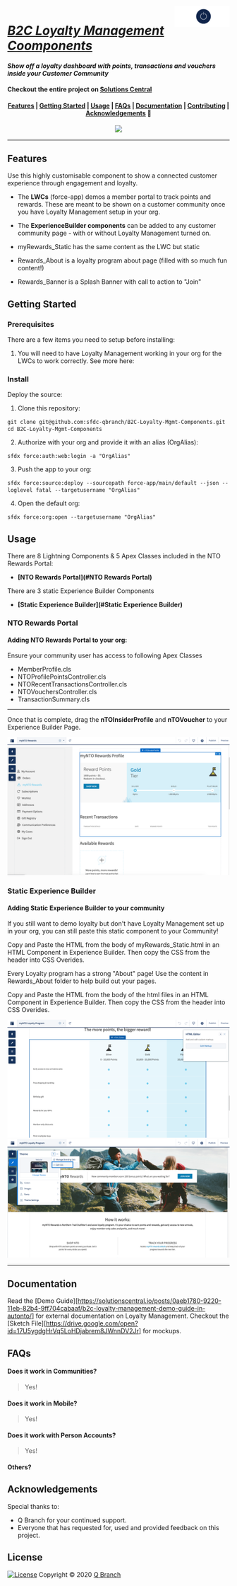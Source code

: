 <div>
	<img align="right" width="125" src="images/qbranch_logo.gif">
</div>

# _[B2C Loyalty Management Coomponents](https://github.com/sfdc-qbranch/B2C-Loyalty-Mgmt-Components)_

#### _Show off a loyalty dashboard with points, transactions and vouchers inside your Customer Community_

#### Checkout the entire project on <a href="https://solutionscentral.io/posts/0aeb1780-9220-11eb-82b4-9ff704cabaaf/b2c-loyalty-management-demo-guide-in-autonto/">Solutions Central</a>

<h4 align="center">
	<a href="#features">Features</a> |
	<a href="#getting-started">Getting Started</a> |
	<a href="#usage">Usage</a> |
	<a href="#faqs">FAQs</a> |
	<a href="#documentation">Documentation</a> |
	<a href="#contributing">Contributing</a> |
	<a href="#acknowledgements">Acknowledgements</a> 🥰
</h4>

<p align="center">
	<img src="images/mynto-rewards.png">
</p>

---

## Features

Use this highly customisable component to show a connected customer experience through engagement and loyalty. 

- The **LWCs** (force-app) demos a member portal to track points and rewards. These are meant to be shown on a customer community once you have Loyalty Management setup in your org. 

- The **ExperienceBuilder components** can be added to any customer community page - with or without Loyalty Management turned on. 

- myRewards_Static has the same content as the LWC but static
- Rewards_About is a loyalty program about page (filled with so much fun content!)
- Rewards_Banner is a Splash Banner with call to action to "Join"

## Getting Started

### Prerequisites

There are a few items you need to setup before installing:

1. You will need to have Loyalty Management working in your org for the LWCs to work correctly. See more here: 

### Install

Deploy the source:

1. Clone this repository:

```
git clone git@github.com:sfdc-qbranch/B2C-Loyalty-Mgmt-Components.git
cd B2C-Loyalty-Mgmt-Components
```

2. Authorize with your org and provide it with an alias (OrgAlias):

```
sfdx force:auth:web:login -a "OrgAlias"
```

3. Push the app to your org:

```
sfdx force:source:deploy --sourcepath force-app/main/default --json --loglevel fatal --targetusername "OrgAlias"
```

4. Open the default org:

```
sfdx force:org:open --targetusername "OrgAlias"
```

## Usage

There are 8 Lightning Components & 5 Apex Classes included in the NTO Rewards Portal:
- **[NTO Rewards Portal](#NTO Rewards Portal)** 

There are 3 static Experience Builder Components
- **[Static Experience Builder](#Static Experience Builder)** 

### NTO Rewards Portal

#### Adding NTO Rewards Portal to your org:

Ensure your community user has access to following Apex Classes

- MemberProfile.cls
- NTOProfilePointsController.cls
- NTORecentTransactionsController.cls
- NTOVouchersController.cls
- TransactionSummary.cls

---

Once that is complete, drag the **nTOInsiderProfile** and **nTOVoucher** to your Experience Builder Page.

<div>
	<img src="images/exbuilder-myrewards.png">
</div>


### Static Experience Builder

#### Adding Static Experience Builder to your community

If you still want to demo loyalty but don't have Loyalty Management set up in your org, you can still paste this static component to your Community!

Copy and Paste the HTML from the body of myRewards_Static.html in an HTML Component in Experience Builder. Then copy the CSS from the header into CSS Overides. 

Every Loyalty program has a strong "About" page! Use the content in Rewards_About folder to help build out your pages. 

Copy and Paste the HTML from the body of the html files in an HTML Component in Experience Builder. Then copy the CSS from the header into CSS Overides. 

<div>
	<img src="images/exbuilder-loyaltyprogram.png">
</div>

<div>
	<img src="images/exbuilder-css.png">
</div>

---


## Documentation

Read the [Demo Guide][https://solutionscentral.io/posts/0aeb1780-9220-11eb-82b4-9ff704cabaaf/b2c-loyalty-management-demo-guide-in-autonto/] for external documentation on Loyalty Management.
Checkout the [Sketch File][https://drive.google.com/open?id=17U5ygdgHrVq5LoHDjabrem8JWnnDV2Jr] for mockups.

## FAQs

#### Does it work in Communities?

> Yes!

#### Does it work in Mobile?

> Yes!

#### Does it work with Person Accounts?

> Yes!

#### Others?


## Acknowledgements

Special thanks to:

- Q Branch for your continued support.
- Everyone that has requested for, used and provided feedback on this project.

## License

[![License][license-shield]][license-url] Copyright © 2020 [Q Branch][author-url]

<!--- Images -->

[license-shield]: https://img.shields.io/badge/License-BSD%203--Clause-blue.svg

<!--- Urls -->

[repository-url]: https://github.com/sfdc-qbranch/B2C-Loyalty-Mgmt-Components
[license-url]: http://opensource.org/licenses/BSD-3-Clause
[author-url]: https://github.com/jmcconoghy
[quip-url]: https://solutionscentral.io/posts/0aeb1780-9220-11eb-82b4-9ff704cabaaf/b2c-loyalty-management-demo-guide-in-autonto/
